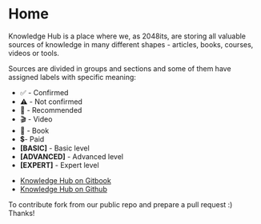 # Home

Knowledge Hub is a place where we, as 2048its, are storing all valuable sources of knowledge in many different shapes - articles, books, courses, videos or tools.

Sources are divided in groups and sections and some of them have assigned labels with specific meaning:

* ✅ - Confirmed
* ⚠️ - Not confirmed
* 💙 - Recommended
* 🎬 - Video
* 📕 - Book
* 💲- Paid
* **\[BASIC\]** - Basic level
* **\[ADVANCED\]** - Advanced level
* **\[EXPERT\]** - Expert level

- [Knowledge Hub on Gitbook](https://knowledgehub.2048bits.com/)
- [Knowledge Hub on Github](https://github.com/2048bits/knowledge-hub/tree/english)

To contribute fork from our public repo and prepare a pull request :) Thanks!
